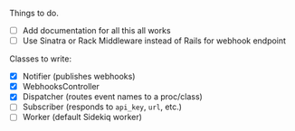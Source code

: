 Things to do.

* [ ] Add documentation for all this all works
* [ ] Use Sinatra or Rack Middleware instead of Rails for webhook endpoint

Classes to write:

* [x] Notifier (publishes webhooks)
* [x] WebhooksController
* [x] Dispatcher (routes event names to a proc/class)
* [ ] Subscriber (responds to `api_key`, `url`, etc.)
* [ ] Worker (default Sidekiq worker)
